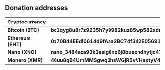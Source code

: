 ## Donation addresses
| Cryptocurrency     | Addresses                                                             |
|--------------------|-----------------------------------------------------------------------|
| **Bitcoin (BTC)**  | **bc1qyg8u8r7z9235h7y9982kuz85wp582xdmkhm0hc**                        |
| **Ethereum (EHT)** | **0x70B44EEdf0614d9fAaa2BC74f342E056919cEA2E**                        |
| **Nano (XNO)**     | **nano_3484axa93k3ssig6nz6j8bueondhytjc47gbpfiqgm87tdzbjf74hzyeomei** |
| **Monero (XMR)**     | **46uu8qB4UrhMMSgwq3hsWGjR5vVHaxtyV4FS6J7mtU8ZaDdn1ykYXJUH9sSNPht62wBToFwTjZSD5Bff2QWgmosc4ZcWY5y** |
